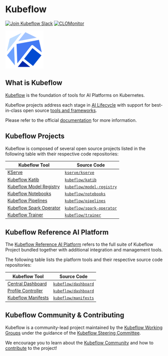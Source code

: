 # Kubeflow

[![Join Kubeflow Slack](https://img.shields.io/badge/slack-join_chat-white.svg?logo=slack&style=social)](https://www.kubeflow.org/docs/about/community/#kubeflow-slack-channels)
[![CLOMonitor](https://img.shields.io/endpoint?url=https://clomonitor.io/api/projects/cncf/kubeflow/badge)](https://clomonitor.io/projects/cncf/kubeflow)

<img src="./logo/icon.svg" width="120">

## What is Kubeflow

[Kubeflow](https://www.kubeflow.org/) is the foundation of tools for AI Platforms on Kubernetes.

Kubeflow projects address each stage in [AI Lifecycle](https://www.kubeflow.org/docs/started/architecture/#kubeflow-components-in-the-ml-lifecycle)
with support for best-in-class open source [tools and frameworks](https://www.kubeflow.org/docs/started/architecture/#kubeflow-ecosystem).

Please refer to the official [documentation](https://www.kubeflow.org/docs/) for more information.

## Kubeflow Projects

Kubeflow is composed of several open source projects listed in the following table with their
respective code repositories:

| Kubeflow Tool                                                                       | Source Code                                                             |
| ----------------------------------------------------------------------------------- | ----------------------------------------------------------------------- |
| [KServe](https://www.kubeflow.org/docs/external-add-ons/kserve/)                    | [`kserve/kserve`](https://github.com/kserve/kserve)                     |
| [Kubeflow Katib](https://www.kubeflow.org/docs/components/katib/)                   | [`kubeflow/katib`](https://github.com/kubeflow/katib)                   |
| [Kubeflow Model Registry](https://www.kubeflow.org/docs/components/model-registry/) | [`kubeflow/model-registry`](https://github.com/kubeflow/model-registry) |
| [Kubeflow Notebooks](https://www.kubeflow.org/docs/components/notebooks/)           | [`kubeflow/notebooks`](https://github.com/kubeflow/notebooks)           |
| [Kubeflow Pipelines](https://www.kubeflow.org/docs/components/pipelines/)           | [`kubeflow/pipelines`](https://github.com/kubeflow/pipelines)           |
| [Kubeflow Spark Operator](https://www.kubeflow.org/docs/components/spark-operator/) | [`kubeflow/spark-operator`](https://github.com/kubeflow/spark-operator) |
| [Kubeflow Trainer](https://www.kubeflow.org/docs/components/trainer/)               | [`kubeflow/trainer`](https://github.com/kubeflow/trainer)               |

## Kubeflow Reference AI Platform

The [Kubeflow Reference AI Platform](https://www.kubeflow.org/docs/started/introduction/#what-is-kubeflow-platform)
refers to the full suite of Kubeflow Project bundled together with additional integration and management tools.

The following table lists the platform tools and their respective source code repositories:

| Kubeflow Tool                                                                                       | Source Code                                                   |
| --------------------------------------------------------------------------------------------------- | ------------------------------------------------------------- |
| [Central Dashboard](https://www.kubeflow.org/docs/components/central-dash/)                         | [`kubeflow/dashboard`](https://github.com/kubeflow/dashboard) |
| [Profile Controller](https://www.kubeflow.org/docs/components/central-dash/profiles/)               | [`kubeflow/dashboard`](https://github.com/kubeflow/dashboard) |
| [Kubeflow Manifests](https://www.kubeflow.org/docs/started/installing-kubeflow/#kubeflow-manifests) | [`kubeflow/manifests`](https://github.com/kubeflow/manifests) |

## Kubeflow Community & Contributing

Kubeflow is a community-lead project maintained by the
[Kubeflow Working Groups](https://www.kubeflow.org/docs/about/governance/#4-working-groups)
under the guidance of the [Kubeflow Steering Committee](https://www.kubeflow.org/docs/about/governance/#2-kubeflow-steering-committee-ksc).

We encourage you to learn about the [Kubeflow Community](https://www.kubeflow.org/docs/about/community/)
and how to [contribute](https://www.kubeflow.org/docs/about/contributing/) to the project!
